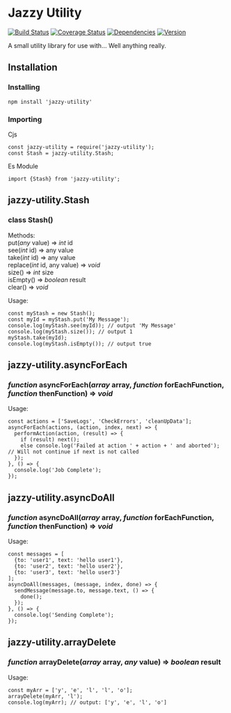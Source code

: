 # Jazzy Utility

[![Build Status](https://travis-ci.org/JazzBrown1/jazzy-utility.svg?branch=master)](https://travis-ci.org/JazzBrown1/jazzy-utility)
[![Coverage Status](https://coveralls.io/repos/github/JazzBrown1/jazzy-utility/badge.svg)](https://coveralls.io/github/JazzBrown1/jazzy-utility)
[![Dependencies](https://img.shields.io/david/jazzbrown1/jazzy-utility)](https://npmjs.org/package/jazzy-utility)
[![Version](https://img.shields.io/npm/v/jazzy-utility)](https://npmjs.org/package/jazzy-utility)

A small utility library for use with... Well anything really.

## Installation

### Installing

~~~
npm install 'jazzy-utility'
~~~

### Importing

Cjs
~~~
const jazzy-utility = require('jazzy-utility');
const Stash = jazzy-utility.Stash;
~~~

Es Module
~~~
import {Stash} from 'jazzy-utility';
~~~

## jazzy-utility.Stash

### class Stash()

Methods:
<br/>put(*any* value) => *int* id
<br/>see(*int* id) => any value
<br/>take(*int* id) => any value
<br/>replace(*int* id, any value) => *void*
<br/>size() => *int* size
<br/>isEmpty() => *boolean* result
<br/>clear() => *void*

Usage:
~~~
const myStash = new Stash();
const myId = myStash.put('My Message');
console.log(myStash.see(myId)); // output 'My Message'
console.log(myStash.size()); // output 1
myStash.take(myId);
console.log(myStash.isEmpty()); // output true
~~~

## jazzy-utility.asyncForEach

### *function* asyncForEach(*array* array, *function* forEachFunction, *function* thenFunction) => *void*

Usage:
~~~
const actions = ['SaveLogs', 'CheckErrors', 'cleanUpData'];
asyncForEach(actions, (action, index, next) => {
  performAction(action, (result) => {
    if (result) next();
    else console.log('Failed at action ' + action + ' and aborted'); // Will not continue if next is not called
  });
}, () => {
  console.log('Job Complete');
});
~~~

## jazzy-utility.asyncDoAll

### *function* asyncDoAll(*array* array, *function* forEachFunction, *function* thenFunction) => *void*

Usage:
~~~
const messages = [
  {to: 'user1', text: 'hello user1'},
  {to: 'user2', text: 'hello user2'},
  {to: 'user3', text: 'hello user3'}  
];
asyncDoAll(messages, (message, index, done) => {
  sendMessage(message.to, message.text, () => {
    done();
  });
}, () => {
  console.log('Sending Complete');
});
~~~

## jazzy-utility.arrayDelete

### *function* arrayDelete(*array* array, *any* value) => *boolean* result

Usage:
~~~
const myArr = ['y', 'e', 'l', 'l', 'o'];
arrayDelete(myArr, 'l');
console.log(myArr); // output: ['y', 'e', 'l', 'o']
~~~
